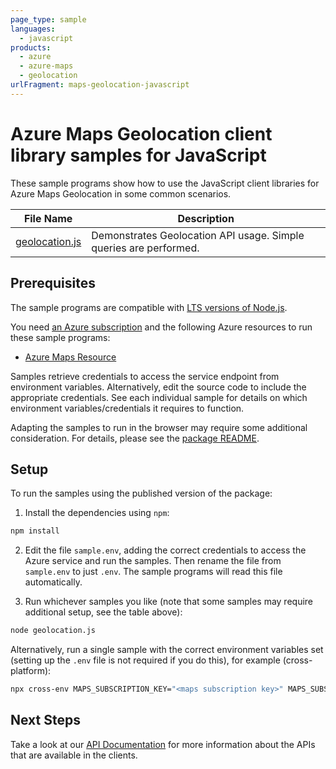 ```yaml
---
page_type: sample
languages:
  - javascript
products:
  - azure
  - azure-maps
  - geolocation
urlFragment: maps-geolocation-javascript
---
```


# Azure Maps Geolocation client library samples for JavaScript

These sample programs show how to use the JavaScript client libraries for Azure Maps Geolocation in some common scenarios.

| **File Name**                 | **Description**                                                   |
| ----------------------------- | ----------------------------------------------------------------- |
| [geolocation.js][geolocation] | Demonstrates Geolocation API usage. Simple queries are performed. |

## Prerequisites

The sample programs are compatible with [LTS versions of Node.js](https://nodejs.org/about/releases/).

You need [an Azure subscription][freesub] and the following Azure resources to run these sample programs:

- [Azure Maps Resource][createinstance_azuremapsresource]

Samples retrieve credentials to access the service endpoint from environment variables. Alternatively, edit the source code to include the appropriate credentials. See each individual sample for details on which environment variables/credentials it requires to function.

Adapting the samples to run in the browser may require some additional consideration. For details, please see the [package README][package].

## Setup

To run the samples using the published version of the package:

1. Install the dependencies using `npm`:

```bash
npm install
```

2. Edit the file `sample.env`, adding the correct credentials to access the Azure service and run the samples. Then rename the file from `sample.env` to just `.env`. The sample programs will read this file automatically.

3. Run whichever samples you like (note that some samples may require additional setup, see the table above):

```bash
node geolocation.js
```

Alternatively, run a single sample with the correct environment variables set (setting up the `.env` file is not required if you do this), for example (cross-platform):

```bash
npx cross-env MAPS_SUBSCRIPTION_KEY="<maps subscription key>" MAPS_SUBSCRIPTION_KEY="<maps subscription key>" MAPS_CLIENT_ID="<maps client id>" node geolocation.js
```

## Next Steps

Take a look at our [API Documentation][apiref] for more information about the APIs that are available in the clients.

[geolocation]: https://github.com/Azure/azure-sdk-for-js/blob/main/sdk/maps/maps-geolocation/samples/v1/javascript/geolocation.js
[apiref]: https://docs.microsoft.com/javascript/api/@azure/maps-geolocation
[freesub]: https://azure.microsoft.com/free/
[createinstance_azuremapsresource]: https://docs.microsoft.com/azure/azure-maps/how-to-create-template
[package]: https://github.com/Azure/azure-sdk-for-js/tree/main/sdk/maps/maps-geolocation/README.md
